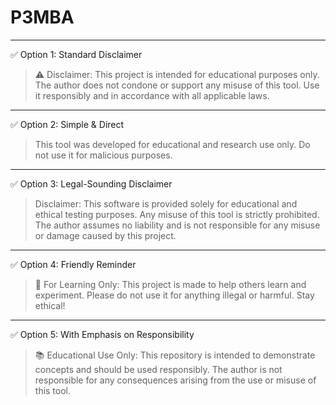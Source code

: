 # P3MBA


---

✅ Option 1: Standard Disclaimer

> ⚠️ Disclaimer: This project is intended for educational purposes only. The author does not condone or support any misuse of this tool. Use it responsibly and in accordance with all applicable laws.




---

✅ Option 2: Simple & Direct

> This tool was developed for educational and research use only. Do not use it for malicious purposes.




---

✅ Option 3: Legal-Sounding Disclaimer

> Disclaimer: This software is provided solely for educational and ethical testing purposes. Any misuse of this tool is strictly prohibited. The author assumes no liability and is not responsible for any misuse or damage caused by this project.




---

✅ Option 4: Friendly Reminder

> 🧠 For Learning Only: This project is made to help others learn and experiment. Please do not use it for anything illegal or harmful. Stay ethical!




---

✅ Option 5: With Emphasis on Responsibility

> 📚 Educational Use Only: This repository is intended to demonstrate concepts and should be used responsibly. The author is not responsible for any consequences arising from the use or misuse of this tool.



